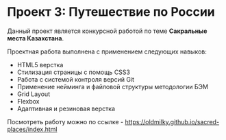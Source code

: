 # Проект 3: Путешествие по России

Данный проект является конкурсной работой по теме **Сакральные места Казахстана**.

Проектная работа выполнена с применением следующих навыков:
- HTML5 верстка
- Стилизация страницы с помощь CSS3
- Работа с системой контроля версий Git
- Применение нейминга и файловой структуры методологии БЭМ
- Grid Layout
- Flexbox
- Адаптивная и резиновая верстка

Посмотреть работу можно по ссылке - https://oldmilky.github.io/sacred-places/index.html